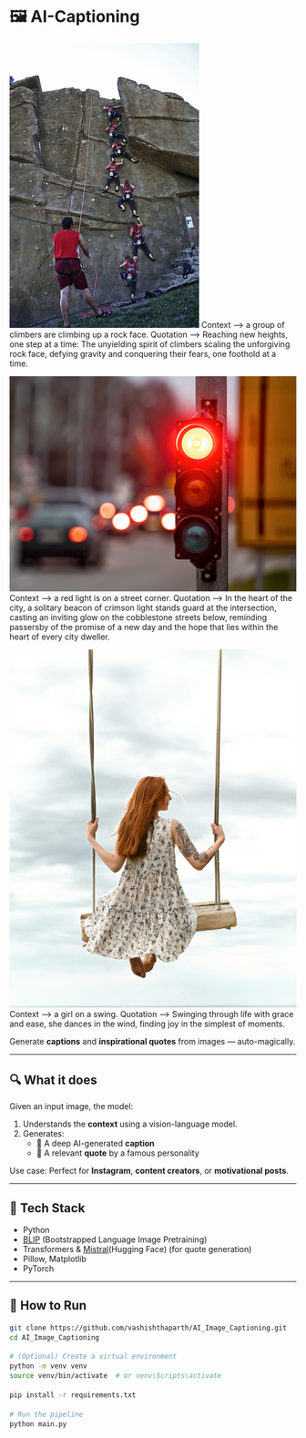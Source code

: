 # 🖼️ AI-Captioning

![alt text](image.jpg)
Context ——> a group of climbers are climbing up a rock face.
Quotation ——> Reaching new heights, one step at a time: The unyielding spirit of climbers scaling the unforgiving rock face, defying gravity and conquering their fears, one foothold at a time.

![alt text](image-1.jpg)
Context ——> a red light is on a street corner.
Quotation ——> In the heart of the city, a solitary beacon of crimson light stands guard at the intersection, casting an inviting glow on the cobblestone streets below, reminding passersby of the promise of a new day and the hope that lies within the heart of every city dweller.

![alt text](image-2.jpeg)
Context ——> a girl on a swing.
Quotation ——> Swinging through life with grace and ease, she dances in the wind, finding joy in the simplest of moments.



Generate **captions** and **inspirational quotes** from images — auto-magically.

---

## 🔍 What it does

Given an input image, the model:
1. Understands the **context** using a vision-language model.
2. Generates:
   - 🧠 A deep AI-generated **caption**
   - 📜 A relevant **quote** by a famous personality

Use case: Perfect for **Instagram**, **content creators**, or **motivational posts**.

---

## 🧠 Tech Stack

- Python
- [BLIP](https://github.com/salesforce/BLIP)  (Bootstrapped Language Image Pretraining)
- Transformers & [Mistral](https://huggingface.co/mistralai/Mistral-7B-Instruct-v0.3/tree/main)(Hugging Face)  (for quote generation)
- Pillow, Matplotlib
- PyTorch

---

## 🚀 How to Run

```bash
git clone https://github.com/vashishthaparth/AI_Image_Captioning.git
cd AI_Image_Captioning

# (Optional) Create a virtual environment
python -m venv venv
source venv/bin/activate  # or venv\Scripts\activate

pip install -r requirements.txt

# Run the pipeline
python main.py
